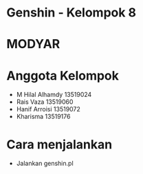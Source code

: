 # Genshin - Kelompok 8
# MODYAR
# Anggota Kelompok
- M Hilal Alhamdy 13519024
- Rais Vaza 13519060
- Hanif Arroisi 13519072
- Kharisma 13519176

# Cara menjalankan
- Jalankan genshin.pl
